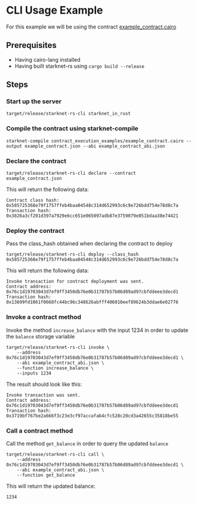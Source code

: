 # CLI Usage Example

For this example we will be using the contract [example_contract.cairo](../starknet_programs/cairo2/example_contract.cairo)

## Prerequisites

- Having cairo-lang installed
- Having built starknet-rs using `cargo build --release`

## Steps

### Start up the server

```=bash
target/release/starknet-rs-cli starknet_in_rust
```

### Compile the contract using starknet-compile

```=bash
starknet-compile contract_execution_examples/example_contract.cairo --output example_contract.json --abi example_contract_abi.json
```

### Declare the contract

```=bash
target/release/starknet-rs-cli declare --contract example_contract.json
```

This will return the following data:

```=bash
Contract class hash: 0x585725368e79f1757ffeb4baa04548c314d652993c6c9e726bdd754e78d8c7a
Transaction hash: 0x3826a3cf201d397a7929e6cc651e065097adb87e3759079e851bdaa38e74421
```

### Deploy the contract

Pass the class_hash obtained when declaring the contract to deploy

```=bash
target/release/starknet-rs-cli deploy --class_hash 0x585725368e79f1757ffeb4baa04548c314d652993c6c9e726bdd754e78d8c7a

```

This will return the following data:

```=bash
Invoke transaction for contract deployment was sent.
Contract address: 0x76c1d19703043d7ef9ff3450db76e0b31787b57b06d89ad97cbfddeee3decd1
Transaction hash: 0x13699fd1061f0668fc44bc96c348626abfff406010eef89624b3ddae6e02776
```

### Invoke a contract method

 Invoke the method `increase_balance` with the input 1234 in order to update the `balance` storage variable

```=bash
target/release/starknet-rs-cli invoke \
    --address 0x76c1d19703043d7ef9ff3450db76e0b31787b57b06d89ad97cbfddeee3decd1 \
    --abi example_contract_abi.json \
    --function increase_balance \
    --inputs 1234
```

The result should look like this:

```=bash
Invoke transaction was sent.
Contract address: 0x76c1d19703043d7ef9ff3450db76e0b31787b57b06d89ad97cbfddeee3decd1
Transaction hash: 0x3719bf767be2a666f3c23e3cf97accafab4cfc528c20cd3a42655c35818be55
```

### Call a contract method

Call the method `get_balance` in order to query the updated `balance`

```=bash
target/release/starknet-rs-cli call \
    --address 0x76c1d19703043d7ef9ff3450db76e0b31787b57b06d89ad97cbfddeee3decd1 \
    --abi example_contract_abi.json \
    --function get_balance
```

This will return the updated balance:

```=bash
1234
```
